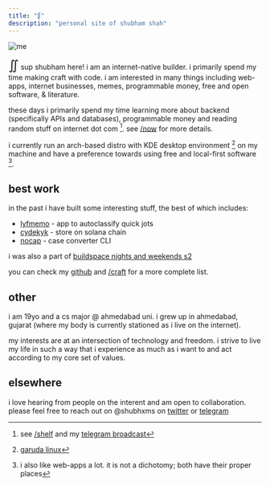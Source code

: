 ```yaml
---
title: "∬"
description: "personal site of shubham shah"
---
```




![me](/photos/catwhite.jpg)
<div style="font-family:'Caveat', cursive; display:inline-block; font-size:26px; font-weight:500 !important">∬</div>
sup shubham here! i am an internet-native builder. i primarily spend my time making craft with code. i am interested in many things including web-apps, internet businesses, memes, programmable money, free and open software, & literature.

these days i primarily spend my time learning more about backend (specifically APIs and databases), programmable money and reading random stuff on internet dot com [^1]. see [/now](/now) for more details.

i currently run an arch-based distro with KDE desktop environment [^2] on my machine and have a preference towards using free and local-first software [^3].


## best work

in the past i have built some interesting stuff, the best of which includes:
* [lyfmemo](https://lyfmemo.vercel.app/) - app to autoclassify quick jots
* [cydekyk](https://cydekyk.vercel.app/) - store on solana chain
* [nocap](https://gtihub.com/shubhxms/nocap) - case converter CLI

i was also a part of [buildspace nights and weekends s2](https://buildspace.so/nights-weekends)

you can check my [github](https://github.com/shubhxms) and [/craft](/craft) for a more complete list.


## other
i am 19yo and a cs major @ ahmedabad uni. i grew up in ahmedabad, gujarat (where my body is currently stationed as i live on the internet).

my interests are at an intersection of technology and freedom. i strive to live my life in such a way that i experience as much as i want to and act according to my core set of values.


## elsewhere
i love hearing from people on the interent and am open to collaboration. please feel free to reach out on @shubhxms on [twitter](https://twitter.com/shubhxms) or [telegram](https://telegram.dog/shubhxms)


[^1]: see [/shelf](/shelf) and my [telegram broadcast](https://telegram.me/shubhamcore)
[^2]: [garuda linux](https://garudalinux.org/)
[^3]: i also like web-apps a lot. it is not a dichotomy; both have their proper places